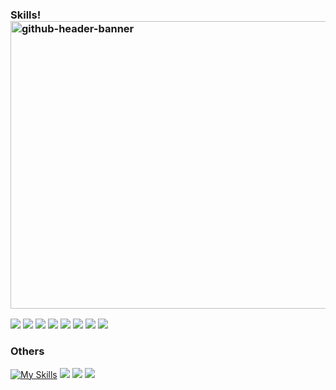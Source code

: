 
### Skills!<img width="1700" height="460" alt="github-header-banner" src="https://github.com/user-attachments/assets/8e2585ce-135a-4f5e-9e24-45792c3b544f" />

<img src="https://img.shields.io/badge/HTML5-E34F26?style=for-the-badge&logo=html5&logoColor=white" /> <img src="https://img.shields.io/badge/JavaScript-323330?style=for-the-badge&logo=javascript&logoColor=F7DF1E" /> <img src="https://img.shields.io/badge/Python-FFD43B?style=for-the-badge&logo=python&logoColor=blue" /> <img src="https://img.shields.io/badge/CSS3-1572B6?style=for-the-badge&logo=css3&logoColor=white" /> <img src="https://img.shields.io/badge/Numpy-777BB4?style=for-the-badge&logo=numpy&logoColor=white" />  <img src="https://img.shields.io/badge/Pandas-2C2D72?style=for-the-badge&logo=pandas&logoColor=white" />  <img src="https://img.shields.io/badge/PHP-777BB4?style=for-the-badge&logo=php&logoColor=white" /> <img src="https://img.shields.io/badge/Figma-F24E1E?style=for-the-badge&logo=figma&logoColor=white"/>

### Others

[![My Skills](https://skillicons.dev/icons?i=linux,mysql,laravel,docker,postman,redis,postgres,gcp,mongodb)](https://skillicons.dev) 
<img src="https://img.shields.io/badge/dbeaver-382923?style=for-the-badge&logo=dbeaver&logoColor=white"/>
<img src="https://img.shields.io/badge/github%20copilot-000000?style=for-the-badge&logo=githubcopilot&logoColor=white" /> <img src="https://img.shields.io/badge/ChatGPT-74aa9c?style=for-the-badge&logo=openai&logoColor=white" />



